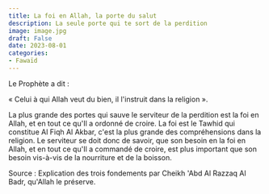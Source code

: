 ```yaml
---
title: La foi en Allah, la porte du salut
description: La seule porte qui te sort de la perdition
image: image.jpg
draft: False
date: 2023-08-01
categories:
- Fawaïd
---
```


Le Prophète a dit :

« Celui à qui Allah veut du bien, il l'instruit dans la religion ».

La plus grande des portes qui sauve le serviteur de la perdition est la foi en Allah, et
en tout ce qu'Il a ordonné de croire. La foi est le Tawhid qui constitue Al Fiqh Al
Akbar, c'est la plus grande des compréhensions dans la religion. Le serviteur se doit donc
de savoir, que son besoin en la foi en Allah, et en tout ce qu'Il a commandé de croire,
est plus important que son besoin vis-à-vis de la nourriture et de la boisson.

Source : Explication des trois fondements par Cheikh 'Abd Al Razzaq Al Badr, qu'Allah 
le préserve.

